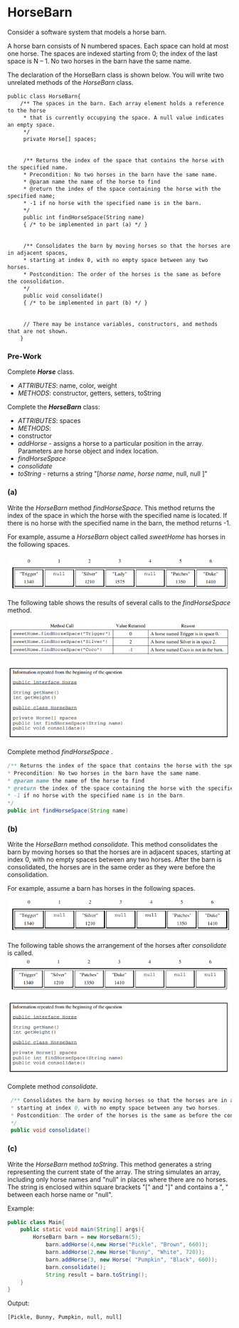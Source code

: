 # HorseBarn

Consider a software system that models a horse barn. 

 A horse barn consists of N numbered spaces. Each space can hold at most one horse. The spaces are indexed
starting from 0; the index of the last space is N – 1. No two horses in the barn have the same name.

 The declaration of the HorseBarn class is shown below. You will write two unrelated methods of the
*HorseBarn* class.
```
public class HorseBarn{
 	/** The spaces in the barn. Each array element holds a reference to the horse
	 * that is currently occupying the space. A null value indicates an empty space.
	 */
	 private Horse[] spaces;

  
	 /** Returns the index of the space that contains the horse with the specified name.
	 * Precondition: No two horses in the barn have the same name.
	 * @param name the name of the horse to find
	 * @return the index of the space containing the horse with the specified name;
	 * -1 if no horse with the specified name is in the barn.
	 */
	 public int findHorseSpace(String name)
	 { /* to be implemented in part (a) */ }

  
	 /** Consolidates the barn by moving horses so that the horses are in adjacent spaces,
	 * starting at index 0, with no empty space between any two horses.
	 * Postcondition: The order of the horses is the same as before the consolidation.
	 */
	 public void consolidate()
	 { /* to be implemented in part (b) */ }

  
	 // There may be instance variables, constructors, and methods that are not shown.
	}
```

### Pre-Work
Complete ***Horse*** class.
- *ATTRIBUTES*: name, color, weight
- *METHODS*: constructor, getters, setters, toString



Complete the ***HorseBarn*** class:

* *ATTRIBUTES*: spaces
* *METHODS*:
* constructor
* *addHorse* - assigns a horse to a particular position in the array. Parameters are horse object and index location.
* *findHorseSpace*
* *consolidate*
* *toString* - returns a string "[*horse name*,  *horse name*,  null,  null  ]"
### (a)
Write the *HorseBarn* method *findHorseSpace*. This method returns the index of the space in
which the horse with the specified name is located. If there is no horse with the specified name in the barn,
the method returns -1.

 For example, assume a *HorseBarn* object called *sweetHome* has horses in the following spaces. 
 
 ![sweetHome](sweetHome.PNG)
 
 The following table shows the results of several calls to the *findHorseSpace* method. 
 
 ![sweetHomeTable](sweetHomeTable.PNG)

 ![info](info.PNG)

 Complete method *findHorseSpace* .
 ```java
 /** Returns the index of the space that contains the horse with the specified name.
 * Precondition: No two horses in the barn have the same name.
 * @param name the name of the horse to find
 * @return the index of the space containing the horse with the specified name;
 * -1 if no horse with the specified name is in the barn.
 */
 public int findHorseSpace(String name) 
 ```

 ### (b)
 Write the *HorseBarn* method *consolidate*. This method consolidates the barn by moving horses so that the horses are in adjacent spaces, starting at index 0, with no empty spaces between any two horses. After the barn is consolidated, the horses are in the same order as they were before the consolidation.
 
 For example, assume a barn has horses in the following spaces. 

 ![sweetHome](barn.PNG)

The following table shows the arrangement of the horses after *consolidate* is called. 
![consolidate](consolidate.PNG)

 ![info](info.PNG)

Complete method *consolidate*.
``` java
 /** Consolidates the barn by moving horses so that the horses are in adjacent spaces,
 * starting at index 0, with no empty space between any two horses.
 * Postcondition: The order of the horses is the same as before the consolidation.
 */
 public void consolidate() 
 ```

### (c)
Write the *HorseBarn* method *toString*. This method generates a string representing the current state of the array. The string simulates an array, including only horse names and "null" in places where there are no horses. The string is enclosed within square brackets "[" and "]" and contains a ", " between each horse name or "null".

Example:
```java
public class Main{
	public static void main(String[] args){
		HorseBarn barn = new HorseBarn(5);
	        barn.addHorse(4,new Horse("Pickle", "Brown", 660));
	        barn.addHorse(2,new Horse("Bunny", "White", 720));
	        barn.addHorse(3, new Horse( "Pumpkin", "Black", 660));
	        barn.consolidate();
	        String result = barn.toString();
	}
}
```

Output:
```
[Pickle, Bunny, Pumpkin, null, null]
```
